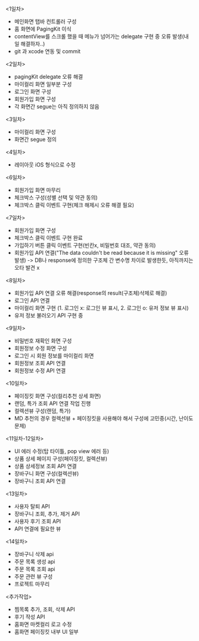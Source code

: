 <1일차>
- 메인화면 탭바 컨트롤러 구성
- 홈 화면에 PagingKit 이식
- contentView를 스크롤 했을 때 메뉴가 넘어가는 delegate 구현 중 오류 발생(내일 해결하자..)
- git 과 xcode 연동 및 commit

<2일차>
- pagingKit delegate 오류 해결
- 마이컬리 화면 일부분 구성
- 로그인 화면 구성
- 회원가입 화면 구성
- 각 화면간 segue는 아직 정의하지 않음

<3일차>
- 마이컬리 화면 구성
- 화면간 segue 정의

<4일차>
- 레이아웃 iOS 형식으로 수정

<6일차>
- 회원가입 화면 마무리
- 체크박스 구성(성별 선택 및 약관 동의)
- 체크박스 클릭 이벤트 구현(체크 해제시 오류 해결 필요)

<7일차>
- 회원가입 화면 구성
- 체크박스 클릭 이벤트 구현 완료
- 가입하기 버튼 클릭 이벤트 구현(빈칸x, 비밀번호 대조, 약관 동의)
- 회원가입 API 연결("The data couldn't be read because it is missing" 오류 발생) -> DB나 response에 정의한 구조체 간 변수명 차이로 발생한듯, 아직까지는 오타 발견 x

<8일차>
- 회원가입 API 연결 오류 해결(response의 result(구조체)삭제로 해결)
- 로그인 API 연결
- 마이컬리 화면 구현 (1. 로그인 x: 로그인 뷰 표시, 2. 로그인 o: 유저 정보 뷰 표시)
- 유저 정보 불러오기 API 구현 중

<9일차>
- 비밀번호 재확인 화면 구성
- 회원정보 수정 화면 구성
- 로그인 시 회원 정보를 마이컬리 화면
- 회원정보 조회 API 연결
- 회원정보 수정 API 연결

<10일차>
- 페이징킷 화면 구성(컬리추천 상세 화면)
- 랜덤, 특가 조회 API 연결 작업 진행
- 컬렉션뷰 구성(랜덤, 특가)
- MD 추천의 경우 컬렉션뷰 + 페이징킷을 사용해야 해서 구성에 고민중(시간, 난이도 문제)

<11일차-12일차>
- UI 에러 수정(탑 타이틀, pop view 에러 등)
- 상품 상세 페이지 구성(페이징킷, 컬렉션뷰)  
- 상품 상세정보 조회 API 연결
- 장바구니 화면 구성(컬렉션뷰)
- 장바구니 조회 API 연결

<13일차>
- 사용자 탈퇴 API
- 장바구니 조회, 추가, 제거 API
- 사용자 후기 조회 API
- API 연결에 필요한 뷰 

<14일차>
- 장바구니 삭제 api
- 주문 목록 생성 api
- 주문 목록 조회 api
- 주문 관련 뷰 구성
- 프로젝트 마무리 

<추가작업>
- 찜목록 추가, 조회, 삭제 API
- 후기 작성 API
- 홈화면 마켓컬리 로고 수정
- 홈화면 페이징킷 내부 UI 일부 
